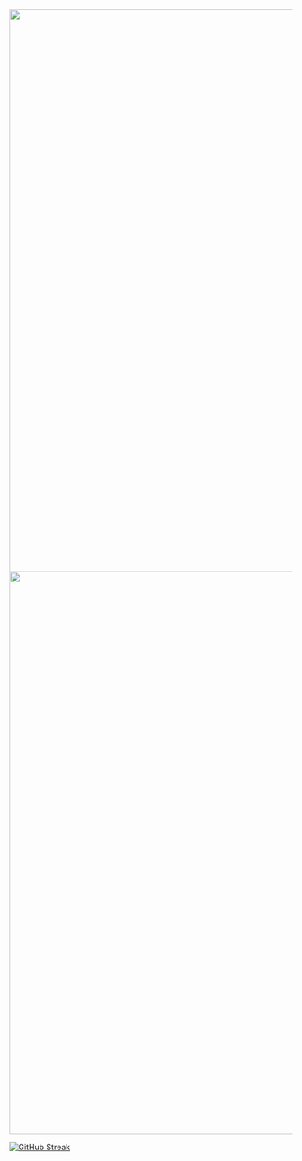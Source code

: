 <div id="header" align="center">
  <img src="https://media3.giphy.com/media/v1.Y2lkPTc5MGI3NjExbmw5MzUyMWVtYzRyeDgwNWdoM24wNDd4bTUxNGYyZG10MjNwd2EyOSZlcD12MV9pbnRlcm5hbF9naWZfYnlfaWQmY3Q9Zw/k4Ed5Tsu6DcbpFnnsl/giphy.webp"/width="1000"/>
  <img src="https://media1.giphy.com/media/v1.Y2lkPTc5MGI3NjExdnBnM2Z5bTAxdnhxeHl5dHl1a3U3cXQ1eTMxdTFvank4OGR2eDIxeSZlcD12MV9pbnRlcm5hbF9naWZfYnlfaWQmY3Q9Zw/FT5H7ySDWr0jKj0zgz/giphy.webp"/width="1000"/>
</div>

[![GitHub Streak](http://github-readme-streak-stats.herokuapp.com?user=hiGhRIN&theme=dark&background=000000)](https://git.io/streak-stats)

